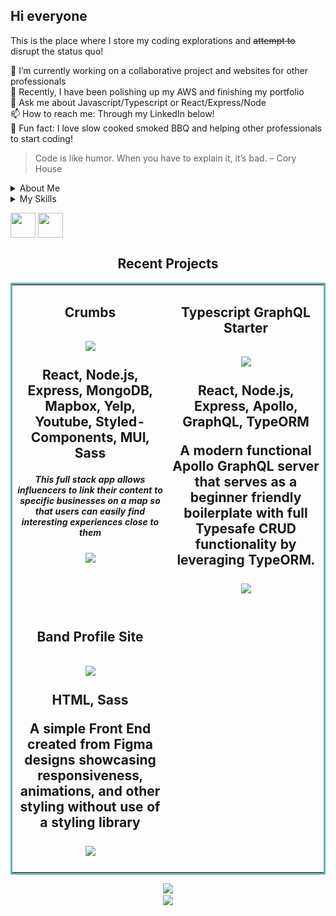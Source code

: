 
## Hi everyone 
This is the place where I store my coding explorations and ~~attempt to~~ disrupt the status quo!

🔭  I’m currently working on a collaborative project and websites for other professionals  
🌱  Recently, I have been polishing up my AWS and finishing my portfolio  
💬  Ask me about Javascript/Typescript or React/Express/Node  
📫  How to reach me: Through my LinkedIn below!  
:meat_on_bone: Fun fact: I love slow cooked smoked BBQ and helping other professionals to start coding!  

>Code is like humor. When you have to explain it, it’s bad. – Cory House

<details>
  <summary>About Me</summary>
  
  I am a full stack developer with work experience. I also bring with me years working in finance, where I became a CFA Charterholder, and managing a restaurant through the pandemic
  
  ### My Coding
  - I enjoy collaboration and am constantly taking part in collaborative projects with diverse developers around the world.
  - I try to do something new every week, whether it be making a video sharing app or a random trivia app.
  - I enjoy meeting coders in person, see you at the next gathering!
  - I am looking to contribute to opensource repos, currently browsing through the apps I use the most.
  - In interviews, I love to get to know what companies are doing and how they are planning to tackle their problems.
  - I love to people with their problems, though oddly I find discord and slack more convenient to use than stack overflow (starting to make my mark).
  
</details>  
<details>
  <summary>My Skills</summary>

<img src="https://user-images.githubusercontent.com/85914248/198156205-daf4f5af-2485-4da7-9065-81d041621f96.svg" height="48" width="48" >
<img src="https://raw.githubusercontent.com/devicons/devicon/master/icons/css3/css3-original-wordmark.svg" height="48" width="48" >
<img src="https://raw.githubusercontent.com/devicons/devicon/master/icons/sass/sass-original.svg" height="48" width="48" >
<img src="https://raw.githubusercontent.com/devicons/devicon/master/icons/typescript/typescript-original.svg" height="48" width="48" >
<img src="https://raw.githubusercontent.com/devicons/devicon/master/icons/react/react-original-wordmark.svg" height="48" width="48" >
<img src="https://raw.githubusercontent.com/devicons/devicon/master/icons/postgresql/postgresql-original-wordmark.svg" height="48" width="48" >
<img src="https://raw.githubusercontent.com/devicons/devicon/master/icons/mongodb/mongodb-original-wordmark.svg" height="48" width="48" >
<img src="https://camo.githubusercontent.com/ce0a32825268b09cd5e0fc7c2a09c587a708491427cb794cade8f1866f7284c6/68747470733a2f2f7777772e766563746f726c6f676f2e7a6f6e652f6c6f676f732f6a6573746a73696f2f6a6573746a73696f2d69636f6e2e737667" height="48" width="48" >
<img src="https://camo.githubusercontent.com/93b32389bf746009ca2370de7fe06c3b5146f4c99d99df65994f9ced0ba41685/68747470733a2f2f7777772e766563746f726c6f676f2e7a6f6e652f6c6f676f732f676574706f73746d616e2f676574706f73746d616e2d69636f6e2e737667" height="48" width="48" >
<img src="https://camo.githubusercontent.com/58e35d08b53ec029f0e3e587a28a6f65777d352f797add843d153a0db60b9d7d/68747470733a2f2f692e696d6775722e636f6d2f79764559686e5a2e706e67" height="48" width="48" >
<img src="https://avatars.githubusercontent.com/u/20165699?s=200&v=4" height="48" width="48" >
<img src="https://cdn.freebiesupply.com/logos/large/2x/nodejs-icon-logo-png-transparent.png" height="48" width="48" >
<img src="https://img.icons8.com/color/480/material-ui.png" height="48" width="48" >
<img src="https://raw.githubusercontent.com/styled-components/brand/master/styled-components.png" height="48" width="48" >
<img src="https://avatars.githubusercontent.com/u/10342521?s=280&v=4" height="48" width="48" >
<img src="https://avatars.githubusercontent.com/u/22632046?s=200&v=4" height="48" width="48" >

</details>

<p >
<a href="https://www.linkedin.com/in/robertkso/" target="blank"><img align="center" src="https://cdn.jsdelivr.net/gh/devicons/devicon/icons/linkedin/linkedin-original.svg"  width="40" height="40" /></a>
  <a href="https://www.robertkso.com" target="blank"><img align="center" src="https://user-images.githubusercontent.com/85914248/200176979-d27c6520-1af6-425b-97f8-f37b72b8fa5e.png"  width="40" height="40" /></a>
</p>


<section align="center">
  <h2>Recent Projects</h2>
  <table bordercolor="#66b2b2">
    <tr>
      <td width="50%" valign="top"> 
        <h2>Crumbs<h2>
        <a href="http://www.crumbsmaptrails.com/" target="_blank">
          <img src="https://user-images.githubusercontent.com/85914248/199609168-0f59f6f1-1dc8-421e-a9b6-1aa93e4d8085.gif">
        </a>
          <p> React, Node.js, Express, MongoDB, Mapbox, Yelp, Youtube, Styled-Components, MUI, Sass </p>
          <h5>This full stack app allows influencers to link their content to specific businesses on a map so that users can easily find interesting experiences close to them</font></h5>
          <a href="https://github.com/robester0403/crumbs" target="_blank">
            <img src="https://img.shields.io/badge/Code-black?style=for-the-badge&logo=github">
          </a>  
      </td>
      <td width="50%" valign="top"> 
        <h2>Typescript GraphQL Starter<h2>
        <a href="https://github.com/robester0403/graphql-typeORM-server" target="_blank">
          <img src="https://user-images.githubusercontent.com/85914248/199609808-c37407bd-2096-440d-8ed4-924be825edb2.jpg">
        </a>
        <p> React, Node.js, Express, Apollo, GraphQL, TypeORM </p>
        <p> A modern functional Apollo GraphQL server that serves as a beginner friendly boilerplate with full Typesafe CRUD functionality by leveraging TypeORM. </p>
          <a href="https://github.com/robester0403/graphql-typeORM-server" target="_blank">
            <img src="https://img.shields.io/badge/Code-black?style=for-the-badge&logo=github">
          </a>  
      </td>
    </tr>
    <tr>
      <td width="50%" valign="top">
        <h2>Band Profile Site<h2>
        <a href="https://keen-sherbet-b94860.netlify.app/" target="_blank">
          <img src="https://user-images.githubusercontent.com/85914248/199610287-631b2042-ad9d-466f-8295-acbb5456b611.gif">
        </a>
                <p> HTML, Sass </p>
        <p> A simple Front End created from Figma designs showcasing responsiveness, animations, and other styling without use of a styling library </p>
          <a href="https://github.com/robester0403/Band-Site" target="_blank">
            <img src="https://img.shields.io/badge/Code-black?style=for-the-badge&logo=github">
          </a>  
      </td>
    </tr>
  </table>    
</section>

<section align="center">
<img src="https://github-readme-stats.vercel.app/api?username=robester0403&show_icons=true&theme=radical">
  <br>
<img src="https://github-readme-stats.vercel.app/api/top-langs/?username=robester0403&langs_count=8&layout=compact">
    </section>

